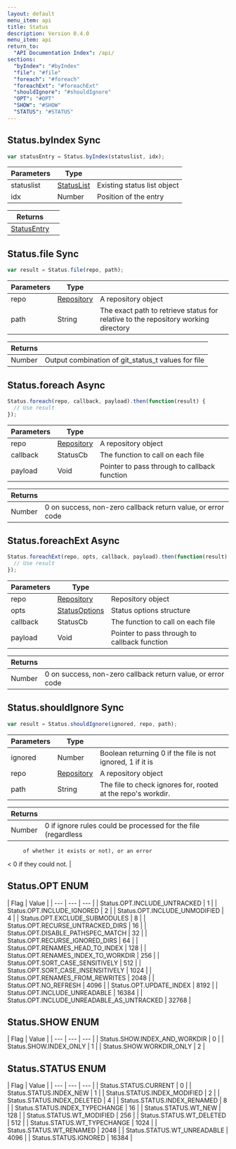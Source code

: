 ```yaml
---
layout: default
menu_item: api
title: Status
description: Version 0.4.0
menu_item: api
return_to:
  "API Documentation Index": /api/
sections:
  "byIndex": "#byIndex"
  "file": "#file"
  "foreach": "#foreach"
  "foreachExt": "#foreachExt"
  "shouldIgnore": "#shouldIgnore"
  "OPT": "#OPT"
  "SHOW": "#SHOW"
  "STATUS": "#STATUS"
---
```


## <a name="byIndex"></a><span>Status.</span>byIndex <span class="tags"><span class="sync">Sync</span></span>

```js
var statusEntry = Status.byIndex(statuslist, idx);
```

| Parameters | Type |   |
| --- | --- | --- |
| statuslist | [StatusList](/api/status_list/) | Existing status list object |
| idx | Number | Position of the entry |

| Returns |  |
| --- | --- |
| [StatusEntry](/api/status_entry/) |  |

## <a name="file"></a><span>Status.</span>file <span class="tags"><span class="sync">Sync</span></span>

```js
var result = Status.file(repo, path);
```

| Parameters | Type |   |
| --- | --- | --- |
| repo | [Repository](/api/repository/) | A repository object |
| path | String | The exact path to retrieve status for relative to the repository working directory |

| Returns |  |
| --- | --- |
| Number | Output combination of git_status_t values for file |

## <a name="foreach"></a><span>Status.</span>foreach <span class="tags"><span class="async">Async</span></span>

```js
Status.foreach(repo, callback, payload).then(function(result) {
  // Use result
});
```

| Parameters | Type |   |
| --- | --- | --- |
| repo | [Repository](/api/repository/) | A repository object |
| callback | StatusCb | The function to call on each file |
| payload | Void | Pointer to pass through to callback function |

| Returns |  |
| --- | --- |
| Number |  0 on success, non-zero callback return value, or error code |

## <a name="foreachExt"></a><span>Status.</span>foreachExt <span class="tags"><span class="async">Async</span></span>

```js
Status.foreachExt(repo, opts, callback, payload).then(function(result) {
  // Use result
});
```

| Parameters | Type |   |
| --- | --- | --- |
| repo | [Repository](/api/repository/) | Repository object |
| opts | [StatusOptions](/api/status_options/) | Status options structure |
| callback | StatusCb | The function to call on each file |
| payload | Void | Pointer to pass through to callback function |

| Returns |  |
| --- | --- |
| Number |  0 on success, non-zero callback return value, or error code |

## <a name="shouldIgnore"></a><span>Status.</span>shouldIgnore <span class="tags"><span class="sync">Sync</span></span>

```js
var result = Status.shouldIgnore(ignored, repo, path);
```

| Parameters | Type |   |
| --- | --- | --- |
| ignored | Number | Boolean returning 0 if the file is not ignored, 1 if it is |
| repo | [Repository](/api/repository/) | A repository object |
| path | String | The file to check ignores for, rooted at the repo's workdir. |

| Returns |  |
| --- | --- |
| Number |  0 if ignore rules could be processed for the file (regardless
         of whether it exists or not), or an error 
<
 0 if they could not. |

## <a name="OPT"></a><span>Status.</span>OPT <span class="tags"><span class="enum">ENUM</span></span>

| Flag | Value |
| --- | --- | --- |
| <span>Status.OPT.</span>INCLUDE_UNTRACKED | 1 |
| <span>Status.OPT.</span>INCLUDE_IGNORED | 2 |
| <span>Status.OPT.</span>INCLUDE_UNMODIFIED | 4 |
| <span>Status.OPT.</span>EXCLUDE_SUBMODULES | 8 |
| <span>Status.OPT.</span>RECURSE_UNTRACKED_DIRS | 16 |
| <span>Status.OPT.</span>DISABLE_PATHSPEC_MATCH | 32 |
| <span>Status.OPT.</span>RECURSE_IGNORED_DIRS | 64 |
| <span>Status.OPT.</span>RENAMES_HEAD_TO_INDEX | 128 |
| <span>Status.OPT.</span>RENAMES_INDEX_TO_WORKDIR | 256 |
| <span>Status.OPT.</span>SORT_CASE_SENSITIVELY | 512 |
| <span>Status.OPT.</span>SORT_CASE_INSENSITIVELY | 1024 |
| <span>Status.OPT.</span>RENAMES_FROM_REWRITES | 2048 |
| <span>Status.OPT.</span>NO_REFRESH | 4096 |
| <span>Status.OPT.</span>UPDATE_INDEX | 8192 |
| <span>Status.OPT.</span>INCLUDE_UNREADABLE | 16384 |
| <span>Status.OPT.</span>INCLUDE_UNREADABLE_AS_UNTRACKED | 32768 |

## <a name="SHOW"></a><span>Status.</span>SHOW <span class="tags"><span class="enum">ENUM</span></span>

| Flag | Value |
| --- | --- | --- |
| <span>Status.SHOW.</span>INDEX_AND_WORKDIR | 0 |
| <span>Status.SHOW.</span>INDEX_ONLY | 1 |
| <span>Status.SHOW.</span>WORKDIR_ONLY | 2 |

## <a name="STATUS"></a><span>Status.</span>STATUS <span class="tags"><span class="enum">ENUM</span></span>

| Flag | Value |
| --- | --- | --- |
| <span>Status.STATUS.</span>CURRENT | 0 |
| <span>Status.STATUS.</span>INDEX_NEW | 1 |
| <span>Status.STATUS.</span>INDEX_MODIFIED | 2 |
| <span>Status.STATUS.</span>INDEX_DELETED | 4 |
| <span>Status.STATUS.</span>INDEX_RENAMED | 8 |
| <span>Status.STATUS.</span>INDEX_TYPECHANGE | 16 |
| <span>Status.STATUS.</span>WT_NEW | 128 |
| <span>Status.STATUS.</span>WT_MODIFIED | 256 |
| <span>Status.STATUS.</span>WT_DELETED | 512 |
| <span>Status.STATUS.</span>WT_TYPECHANGE | 1024 |
| <span>Status.STATUS.</span>WT_RENAMED | 2048 |
| <span>Status.STATUS.</span>WT_UNREADABLE | 4096 |
| <span>Status.STATUS.</span>IGNORED | 16384 |

